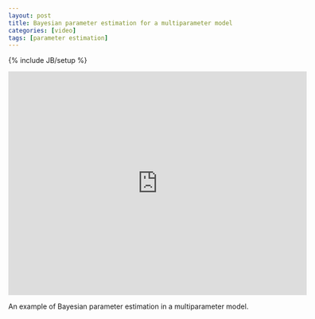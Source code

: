 ```yaml
---
layout: post
title: Bayesian parameter estimation for a multiparameter model
categories: [video]
tags: [parameter estimation]
---
```

{% include JB/setup %}

<iframe width="600" height="450" src="http://www.youtube.com/embed/Es4bEA2iS4w?rel=0" frameborder="0" allowfullscreen></iframe>

An example of Bayesian parameter estimation in a multiparameter model.
